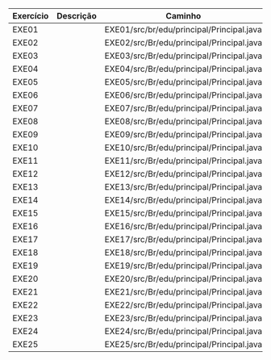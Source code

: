 
| Exercício | Descrição | Caminho                                  |
|-----------|-----------|------------------------------------------|
| EXE01     |           | EXE01/src/br/edu/principal/Principal.java |
| EXE02     |           | EXE02/src/Br/edu/principal/Principal.java |
| EXE03     |           | EXE03/src/Br/edu/principal/Principal.java |
| EXE04     |           | EXE04/src/Br/edu/principal/Principal.java |
| EXE05     |           | EXE05/src/Br/edu/principal/Principal.java |
| EXE06     |           | EXE06/src/Br/edu/principal/Principal.java |
| EXE07     |           | EXE07/src/Br/edu/principal/Principal.java |
| EXE08     |           | EXE08/src/Br/edu/principal/Principal.java |
| EXE09     |           | EXE09/src/Br/edu/principal/Principal.java |
| EXE10     |           | EXE10/src/Br/edu/principal/Principal.java |
| EXE11     |           | EXE11/src/Br/edu/principal/Principal.java |
| EXE12     |           | EXE12/src/Br/edu/principal/Principal.java |
| EXE13     |           | EXE13/src/Br/edu/principal/Principal.java |
| EXE14     |           | EXE14/src/Br/edu/principal/Principal.java |
| EXE15     |           | EXE15/src/Br/edu/principal/Principal.java |
| EXE16     |           | EXE16/src/Br/edu/principal/Principal.java |
| EXE17     |           | EXE17/src/Br/edu/principal/Principal.java |
| EXE18     |           | EXE18/src/Br/edu/principal/Principal.java |
| EXE19     |           | EXE19/src/Br/edu/principal/Principal.java |
| EXE20     |           | EXE20/src/Br/edu/principal/Principal.java |
| EXE21     |           | EXE21/src/Br/edu/principal/Principal.java |
| EXE22     |           | EXE22/src/Br/edu/principal/Principal.java |
| EXE23     |           | EXE23/src/Br/edu/principal/Principal.java |
| EXE24     |           | EXE24/src/Br/edu/principal/Principal.java |
| EXE25     |           | EXE25/src/Br/edu/principal/Principal.java |
